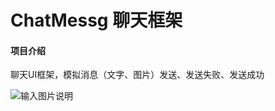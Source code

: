 

# ChatMessg 聊天框架

#### 项目介绍
聊天UI框架，模拟消息（文字、图片）发送、发送失败、发送成功

![输入图片说明](https://images.gitee.com/uploads/images/2018/0803/111251_84acf201_954649.png "Screenshot_2018-08-03-10-59-44-924_hztywl.com.cha.png")


